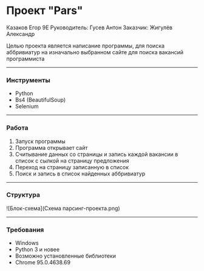 # Проект "Pars"
Казаков Егор 9Е
Руководитель: Гусев Антон
Заказчик: Жигулёв Александр

Целью проекта является написание программы,
для поиска аббривиатур на изначально выбранном 
сайте для поиска вакансий программиста

---
### Инструменты
- Python
- Bs4 (BeautifulSoup)
- Selenium 

---
### Работа
1) Запуск программы
2) Программа открывает сайт 
3) Считывание данных со страницы и запись 
каждой вакансии в список с сылкой на страницу предложения
4) Переход на страницу записанную в список
5) Поиск и запись в список найденных аббривиатур

---
### Структура
![Блок-схема](Схема парсинг-проекта.png)

---
### Требования
- Windows
- Python 3 и новее
- Возможно установленные библиотеки
- Chrome 95.0.4638.69

